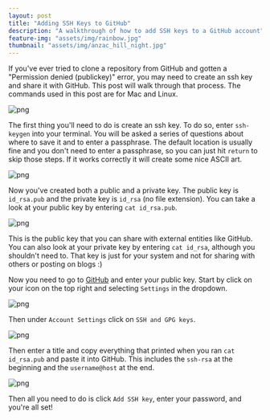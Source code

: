 ```yaml
---
layout: post
title: "Adding SSH Keys to GitHub"
description: "A walkthrough of how to add SSH keys to a GitHub account"
feature-img: "assets/img/rainbow.jpg"
thumbnail: "assets/img/anzac_hill_night.jpg"
---
```


If you've ever tried to clone a repository from GitHub and gotten a "Permission denied (publickey)" error, you may need to create an ssh key and share it with GitHub. This post will walk through that process. The commands used in this post are for Mac and Linux.

![png]({{site.baseurl}}/{{site.baseurl}}/assets/img/github-ssh/can_not_read.png)

The first thing you'll need to do is create an ssh key. To do so, enter `ssh-keygen` into your terminal. You will be asked a series of questions about where to save it and to enter a passphrase. The default location is usually fine and you don't need to enter a passphrase, so you can just hit `return` to skip those steps. If it works correctly it will create some nice ASCII art.

![png]({{site.baseurl}}/{{site.baseurl}}/assets/img/github-ssh/ssh-keygen.png)

Now you've created both a public and a private key. The public key is `id_rsa.pub` and the private key is `id_rsa` (no file extension). You can take a look at your public key by entering `cat id_rsa.pub`.

![png]({{site.baseurl}}/{{site.baseurl}}/assets/img/github-ssh/public_key.png)

This is the public key that you can share with external entities like GitHub. You can also look at your private key by entering `cat id_rsa`, although you shouldn't need to. That key is just for your system and not for sharing with others or posting on blogs :)

Now you need to go to [GitHub](https://github.com/) and enter your public key. Start by click on your icon on the top right and selecting `Settings` in the dropdown.

![png]({{site.baseurl}}/{{site.baseurl}}/assets/img/github-ssh/github_settings.png)

Then under `Account Settings` click on `SSH and GPG keys`.

![png]({{site.baseurl}}/{{site.baseurl}}/assets/img/github-ssh/github_ssh_menu.png)

Then enter a title and copy everything that printed when you ran `cat id_rsa.pub` and paste it into GitHub. This includes the `ssh-rsa` at the beginning and the `username@host` at the end.

![png]({{site.baseurl}}/{{site.baseurl}}/assets/img/github-ssh/add_new_key.png)

Then all you need to do is click `Add SSH key`, enter your password, and you're all set!

